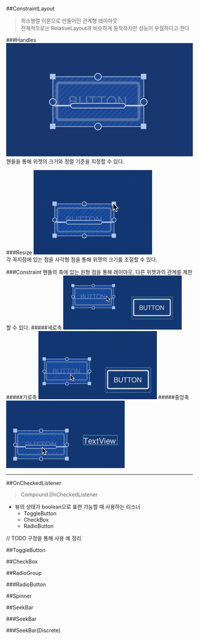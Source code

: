 ##ConstraintLayout
>희소행렬 이론으로 만들어진 관계형 레이아웃  
>전체적으로는 RelativeLayout과 비슷하게 동작하지만 성능이 우월하다고 한다

###Handles
![handles](https://github.com/Ekutz/Fast_Campus_JS/blob/master/170125/imgs/handles.png?raw=true)  
핸들을 통해 위젯의 크기와 정렬 기준을 지정할 수 있다.

###Resize
![resize](https://github.com/Ekutz/Fast_Campus_JS/blob/master/170125/imgs/resize_handle.gif?raw=true)  
각 꼭지점에 있는 점을 사각형 점을 통해 위젯의 크기를 조절할 수 있다.

###Constraint
핸들의 축에 있는 원형 점을 통해 레이아웃, 다른 위젯과의 관계를 제한할 수 있다.
#####세로축
![vertical](https://github.com/Ekutz/Fast_Campus_JS/blob/master/170125/imgs/constraint_handle_vertical.gif?raw=true)
#####가로축
![horizontal](https://github.com/Ekutz/Fast_Campus_JS/blob/master/170125/imgs/constraint_handle_horizontal.gif?raw=true)
#####중앙축
![center](https://github.com/Ekutz/Fast_Campus_JS/blob/master/170125/imgs/constraint_handle_center.gif?raw=true)

---



##OnCheckedListener
> Compound.OnCheckedListener

- 뷰의 상태가 boolean으로 표현 가능할 때 사용하는 리스너
	- ToggleButton
	- CheckBox
	- RadioButton

// TODO 구정을 통해 사용 예 정리

##ToggleButton

##CheckBox

##RadioGroup

###RadioButton

##Spinner

##SeekBar

###SeekBar

###SeekBar(Discrete)